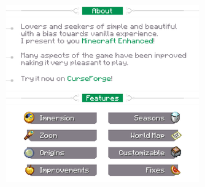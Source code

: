 ![](https://github.com/Disketaa/Designs/blob/main/about.png?raw=true)
![](https://github.com/Disketaa/Designs/blob/main/about_text.png?raw=true)
![](https://github.com/Disketaa/Designs/blob/main/features.png?raw=true)
![](https://github.com/Disketaa/Designs/blob/main/features_icons.png?raw=true)
